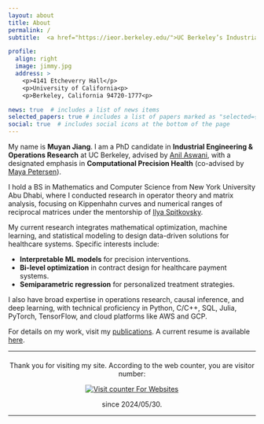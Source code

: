 ```yaml
---
layout: about
title: About
permalink: /
subtitle:  <a href="https://ieor.berkeley.edu/">UC Berkeley’s Industrial Engineering and Operations Research</a> | <a href="https://nyuad.nyu.edu/en/">New York University Abu Dhabi</a>

profile:
  align: right
  image: jimmy.jpg
  address: >
    <p>4141 Etcheverry Hall</p>
    <p>University of California<p>
    <p>Berkeley, California 94720-1777<p>

news: true  # includes a list of news items
selected_papers: true # includes a list of papers marked as "selected={true}"
social: true  # includes social icons at the bottom of the page
---
```


My name is **Muyan Jiang**. I am a PhD candidate in **Industrial Engineering & Operations Research** at UC Berkeley, advised by [Anil Aswani](https://aswani.ieor.berkeley.edu/), with a designated emphasis in **Computational Precision Health** (co-advised by [Maya Petersen](https://publichealth.berkeley.edu/people/maya-petersen/)).  

I hold a BS in Mathematics and Computer Science from New York University Abu Dhabi, where I conducted research in operator theory and matrix analysis, focusing on Kippenhahn curves and numerical ranges of reciprocal matrices under the mentorship of [Ilya Spitkovsky](https://www.math.wm.edu/~ilya/).  

My current research integrates mathematical optimization, machine learning, and statistical modeling to design data-driven solutions for healthcare systems. Specific interests include:  
- **Interpretable ML models** for precision interventions.  
- **Bi-level optimization** in contract design for healthcare payment systems.  
- **Semiparametric regression** for personalized treatment strategies.  

I also have broad expertise in operations research, causal inference, and deep learning, with technical proficiency in Python, C/C++, SQL, Julia, PyTorch, TensorFlow, and cloud platforms like AWS and GCP.  

For details on my work, visit my [publications](/publications/). A current resume is available [here](/assets/pdf/resume.pdf).  


<hr/>

<div style="text-align: center; margin-top: 20px;">
    <p>Thank you for visiting my site. According to the web counter, you are visitor number:</p>
    <!-- HitWebCounter Code START -->
    <a href="https://www.hitwebcounter.com" target="_blank">
        <img src="https://hitwebcounter.com/counter/counter.php?page=13734203&style=0001&nbdigits=5&type=page&initCount=0" title="Counter Widget" alt="Visit counter For Websites" border="0" />
    </a>
    <!-- HitWebCounter Code END -->
    <p>since 2024/05/30.</p>
</div>
<hr/>